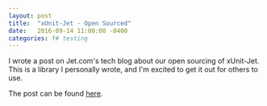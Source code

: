 ```yaml
---
layout: post
title:  "xUnit-Jet - Open Sourced"
date:   2016-09-14 11:00:00 -0400
categories: f# testing
---
```

I wrote a post on Jet.com's tech blog about our open sourcing of xUnit-Jet. This is a library I personally wrote, and I'm excited to get it out for others to use.

The post can be found [here][jet-blog-post].

[jet-blog-post]: https://tech.jet.com/blog/2016/09-14-xunit-jet-open-sourced/
